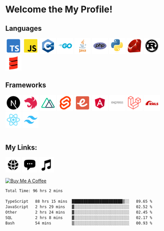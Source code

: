 # Welcome the My Profile!
## Languages
<div display="flex">
  <img width="50" src="https://raw.githubusercontent.com/wraith4081/wraith4081/main/img/typescript.png" alt="TypeScript" />
  <img width="50" src="https://raw.githubusercontent.com/wraith4081/wraith4081/main/img/javascript.png" alt="JavaScript" />
  <img width="50" src="https://raw.githubusercontent.com/wraith4081/wraith4081/main/img/cpp.png" alt="C++" />
  <img width="50" src="https://raw.githubusercontent.com/wraith4081/wraith4081/main/img/go.png" alt="GO" />
  <img width="50" src="https://raw.githubusercontent.com/wraith4081/wraith4081/main/img/java.png" alt="Java" />
  <img width="50" src="https://raw.githubusercontent.com/wraith4081/wraith4081/main/img/php.png" alt="PHP" />
  <img width="50" src="https://raw.githubusercontent.com/wraith4081/wraith4081/main/img/python.png" alt="Python" />
  <img width="50" src="https://raw.githubusercontent.com/wraith4081/wraith4081/main/img/ruby.png" alt="Ruby" />
  <img width="50" src="https://raw.githubusercontent.com/wraith4081/wraith4081/main/img/rust.png" alt="Rust" />
  <img width="50" src="https://raw.githubusercontent.com/wraith4081/wraith4081/main/img/scala.png" alt="Scala" />
</div>

## Frameworks
<div display="flex">
  <img width="50" src="https://raw.githubusercontent.com/wraith4081/wraith4081/main/img/next.png" alt="NextJS" />
  <img width="50" src="https://raw.githubusercontent.com/wraith4081/wraith4081/main/img/nest.png" alt="NestJS" />
  <img width="50" src="https://raw.githubusercontent.com/wraith4081/wraith4081/main/img/nuxt.png" alt="NuxtJS" />
  <img width="50" src="https://raw.githubusercontent.com/wraith4081/wraith4081/main/img/svelte.png" alt="Svelte" />
  <img width="50" src="https://raw.githubusercontent.com/wraith4081/wraith4081/main/img/ember.png" alt="Ember" />
  <img width="50" src="https://raw.githubusercontent.com/wraith4081/wraith4081/main/img/angular.png" alt="AngularJS" />
  <img width="50" src="https://raw.githubusercontent.com/wraith4081/wraith4081/main/img/express.png" alt="ExpressJS" />
  <img width="50" src="https://raw.githubusercontent.com/wraith4081/wraith4081/main/img/laravel.png" alt="Laravel" />
  <img width="50" src="https://raw.githubusercontent.com/wraith4081/wraith4081/main/img/rails.png" alt="Ruby on Rails" />
  <img width="50" src="https://raw.githubusercontent.com/wraith4081/wraith4081/main/img/react.png" alt="ReactJS" />
  <img width="50" src="https://raw.githubusercontent.com/wraith4081/wraith4081/main/img/tailwindcss.png" alt="TailwindCSS" />
</div>
<br>

## My Links:
[<img width="48" src="https://raw.githubusercontent.com/wraith4081/wraith4081/main/icons/globe.png" alt="Website" />](https://wraith.com.tr)
[<img width="48" src="https://raw.githubusercontent.com/wraith4081/wraith4081/main/icons/chat.png" alt="Discord" />](https://discord.com/users/523113284853825546)
[<img width="48" src="https://raw.githubusercontent.com/wraith4081/wraith4081/main/icons/music.png" alt="Spotify" />](https://open.spotify.com/user/31y5r7w2jlpzlitzde5ahyc7spgi)

 

<a href="https://www.buymeacoffee.com/wraithdeveloper" target="_blank"><img src="https://cdn.buymeacoffee.com/buttons/v2/default-yellow.png" alt="Buy Me A Coffee" style="height: 60px !important;width: 217px !important;" ></a>

<!--START_SECTION:waka-->

```txt
Total Time: 96 hrs 2 mins

TypeScript   88 hrs 15 mins  ██████████████████████▒░░   89.65 %
JavaScript   2 hrs 29 mins   ▓░░░░░░░░░░░░░░░░░░░░░░░░   02.52 %
Other        2 hrs 24 mins   ▓░░░░░░░░░░░░░░░░░░░░░░░░   02.45 %
SQL          2 hrs 8 mins    ▓░░░░░░░░░░░░░░░░░░░░░░░░   02.17 %
Bash         54 mins         ▒░░░░░░░░░░░░░░░░░░░░░░░░   00.93 %
```

<!--END_SECTION:waka-->
